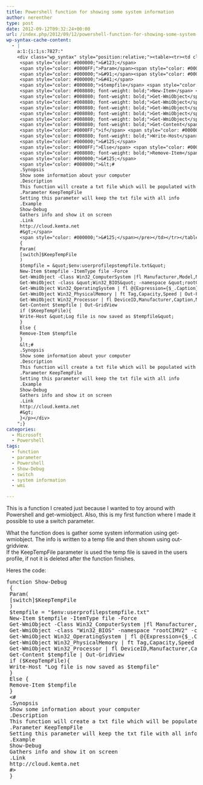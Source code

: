 ```yaml
---
title: Powershell function for showing some system information
author: nerenther
type: post
date: 2012-09-12T09:32:24+00:00
url: /index.php/2012/09/12/powershell-function-for-showing-some-system-information/
wp-syntax-cache-content:
  - |
    a:1:{i:1;s:7827:"
    <div class="wp_syntax" style="position:relative;"><table><tr><td class="code"><pre class="powershell" style="font-family:monospace;"><span style="color: #0000FF;">function</span> Show<span style="color: pink;">-</span>Debug
     <span style="color: #000000;">&#123;</span>
     <span style="color: #0000FF;">Param</span><span style="color: #000000;">&#40;</span>
     <span style="color: #000000;">&#91;</span><span style="color: #0000FF;">switch</span><span style="color: #000000;">&#93;</span><span style="color: #800080;">$KeepTempFile</span>
     <span style="color: #000000;">&#41;</span>
     <span style="color: #800080;">$tempfile</span> <span style="color: pink;">=</span> <span style="color: #800000;">&quot;$env:userprofilepstempfile.txt&quot;</span>
     <span style="color: #008080; font-weight: bold;">New-Item</span> <span style="color: #800080;">$tempfile</span> <span style="color: #008080; font-style: italic;">-ItemType</span> file <span style="color: #008080; font-style: italic;">-Force</span>
     <span style="color: #008080; font-weight: bold;">Get-WmiObject</span> <span style="color: #008080; font-style: italic;">-Class</span> Win32_ComputerSystem <span style="color: pink;">|</span><span style="color: #008080; font-weight: bold;">fl</span> Manufacturer<span style="color: pink;">,</span>Model<span style="color: pink;">,</span>Name<span style="color: pink;">,</span>Domain<span style="color: pink;">,</span>PrimaryOwnerName <span style="color: pink;">|</span> <span style="color: #008080; font-weight: bold;">Out<span style="color: #FF0000;">-File</span></span> <span style="color: #800080;">$tempfile</span> <span style="color: #008080; font-style: italic;">-Append</span>
     <span style="color: #008080; font-weight: bold;">Get-WmiObject</span> <span style="color: #008080; font-style: italic;">-class</span> <span style="color: #800000;">&quot;Win32_BIOS&quot;</span> <span style="color: #008080; font-style: italic;">-namespace</span> <span style="color: #800000;">&quot;rootCIMV2&quot;</span> <span style="color: #008080; font-style: italic;">-computername</span> localhost <span style="color: pink;">|</span> <span style="color: #008080; font-weight: bold;">fl</span> BIOSVersion<span style="color: pink;">,</span>Serialnumber<span style="color: pink;">,</span>Status <span style="color: pink;">|</span> <span style="color: #008080; font-weight: bold;">Out<span style="color: #FF0000;">-File</span></span> <span style="color: #800080;">$tempfile</span> <span style="color: #008080; font-style: italic;">-Append</span>
     <span style="color: #008080; font-weight: bold;">Get-WmiObject</span> Win32_OperatingSystem <span style="color: pink;">|</span> <span style="color: #008080; font-weight: bold;">fl</span> <span style="color: pink;">@</span><span style="color: #000000;">&#123;</span>Expression<span style="color: pink;">=</span><span style="color: #000000;">&#123;</span><span style="color: #000080;">$_</span>.Caption<span style="color: #000000;">&#125;</span>;Label<span style="color: pink;">=</span><span style="color: #800000;">&quot;OS Name&quot;</span><span style="color: #000000;">&#125;</span><span style="color: pink;">,</span>SerialNumber<span style="color: pink;">,</span>OSArchitecture<span style="color: pink;">,</span>Version <span style="color: pink;">|</span> <span style="color: #008080; font-weight: bold;">Out<span style="color: #FF0000;">-File</span></span> <span style="color: #800080;">$tempfile</span> <span style="color: #008080; font-style: italic;">-Append</span>
     <span style="color: #008080; font-weight: bold;">Get-WmiObject</span> Win32_PhysicalMemory <span style="color: pink;">|</span> <span style="color: #008080; font-weight: bold;">ft</span> Tag<span style="color: pink;">,</span>Capacity<span style="color: pink;">,</span>Speed <span style="color: pink;">|</span> <span style="color: #008080; font-weight: bold;">Out<span style="color: #FF0000;">-File</span></span> <span style="color: #800080;">$tempfile</span> <span style="color: #008080; font-style: italic;">-Append</span>
     <span style="color: #008080; font-weight: bold;">Get-WmiObject</span> Win32_Processor <span style="color: pink;">|</span> <span style="color: #008080; font-weight: bold;">fl</span> DeviceID<span style="color: pink;">,</span>Manufacturer<span style="color: pink;">,</span>Caption<span style="color: pink;">,</span>Name<span style="color: pink;">,</span>NumberOfCores<span style="color: pink;">,</span>NumberOfLogicalProcessors<span style="color: pink;">,</span>MaxClockSpeed<span style="color: pink;">,</span>CurrentClockSpeed<span style="color: pink;">,</span>L2CacheSize<span style="color: pink;">,</span>L3CacheSize<span style="color: pink;">,</span>Status <span style="color: pink;">|</span> <span style="color: #008080; font-weight: bold;">Out<span style="color: #FF0000;">-File</span></span> <span style="color: #800080;">$tempfile</span> <span style="color: #008080; font-style: italic;">-Append</span>
     <span style="color: #008080; font-weight: bold;">Get-Content</span> <span style="color: #800080;">$tempfile</span> <span style="color: pink;">|</span> Out<span style="color: pink;">-</span>GridView
     <span style="color: #0000FF;">if</span> <span style="color: #000000;">&#40;</span><span style="color: #800080;">$KeepTempFile</span><span style="color: #000000;">&#41;</span><span style="color: #000000;">&#123;</span>
     <span style="color: #008080; font-weight: bold;">Write-Host</span> <span style="color: #800000;">&quot;Log file is now saved as $tempfile&quot;</span>
     <span style="color: #000000;">&#125;</span>
     <span style="color: #0000FF;">Else</span> <span style="color: #000000;">&#123;</span>
     <span style="color: #008080; font-weight: bold;">Remove-Item</span> <span style="color: #800080;">$tempfile</span>
     <span style="color: #000000;">&#125;</span>
     <span style="color: #008000;">&lt;#
     .Synopsis
     Show some information about your computer
     .Description
     This function will create a txt file which will be populated with some information from wmi. It will then show the info to the user and delete the file
     .Parameter KeepTempFile
     Setting this parameter will keep the txt file with all info
     .Example
     Show-Debug
     Gathers info and show it on screen
     .Link
     http://cloud.kemta.net
     #&gt;</span>
     <span style="color: #000000;">&#125;</span></pre></td></tr></table><p class="theCode" style="display:none;">function Show-Debug
     {
     Param(
     [switch]$KeepTempFile
     )
     $tempfile = &quot;$env:userprofilepstempfile.txt&quot;
     New-Item $tempfile -ItemType file -Force
     Get-WmiObject -Class Win32_ComputerSystem |fl Manufacturer,Model,Name,Domain,PrimaryOwnerName | Out-File $tempfile -Append
     Get-WmiObject -class &quot;Win32_BIOS&quot; -namespace &quot;rootCIMV2&quot; -computername localhost | fl BIOSVersion,Serialnumber,Status | Out-File $tempfile -Append
     Get-WmiObject Win32_OperatingSystem | fl @{Expression={$_.Caption};Label=&quot;OS Name&quot;},SerialNumber,OSArchitecture,Version | Out-File $tempfile -Append
     Get-WmiObject Win32_PhysicalMemory | ft Tag,Capacity,Speed | Out-File $tempfile -Append
     Get-WmiObject Win32_Processor | fl DeviceID,Manufacturer,Caption,Name,NumberOfCores,NumberOfLogicalProcessors,MaxClockSpeed,CurrentClockSpeed,L2CacheSize,L3CacheSize,Status | Out-File $tempfile -Append
     Get-Content $tempfile | Out-GridView
     if ($KeepTempFile){
     Write-Host &quot;Log file is now saved as $tempfile&quot;
     }
     Else {
     Remove-Item $tempfile
     }
     &lt;#
     .Synopsis
     Show some information about your computer
     .Description
     This function will create a txt file which will be populated with some information from wmi. It will then show the info to the user and delete the file
     .Parameter KeepTempFile
     Setting this parameter will keep the txt file with all info
     .Example
     Show-Debug
     Gathers info and show it on screen
     .Link
     http://cloud.kemta.net
     #&gt;
     }</p></div>
    ";}
categories:
  - Microsoft
  - Powershell
tags:
  - function
  - parameter
  - Powershell
  - Show-Debug
  - switch
  - system information
  - wmi

---
```

This is a function I created just because I wanted to toy around with Powershell and get-wmiobject. Also, this is my first function where I made it possible to use a switch parameter.

What the function does is gather some system information using get-wmiobject. The info is written to a temp file and then shown using out-gridview.  
If the KeepTempFile parameter is used the temp file is saved in the users profile, if not it is deleted after the function finishes.

Heres the code:

<pre lang="Powershell">function Show-Debug
 {
 Param(
 [switch]$KeepTempFile
 )
 $tempfile = "$env:userprofilepstempfile.txt"
 New-Item $tempfile -ItemType file -Force
 Get-WmiObject -Class Win32_ComputerSystem |fl Manufacturer,Model,Name,Domain,PrimaryOwnerName | Out-File $tempfile -Append
 Get-WmiObject -class "Win32_BIOS" -namespace "rootCIMV2" -computername localhost | fl BIOSVersion,Serialnumber,Status | Out-File $tempfile -Append
 Get-WmiObject Win32_OperatingSystem | fl @{Expression={$_.Caption};Label="OS Name"},SerialNumber,OSArchitecture,Version | Out-File $tempfile -Append
 Get-WmiObject Win32_PhysicalMemory | ft Tag,Capacity,Speed | Out-File $tempfile -Append
 Get-WmiObject Win32_Processor | fl DeviceID,Manufacturer,Caption,Name,NumberOfCores,NumberOfLogicalProcessors,MaxClockSpeed,CurrentClockSpeed,L2CacheSize,L3CacheSize,Status | Out-File $tempfile -Append
 Get-Content $tempfile | Out-GridView
 if ($KeepTempFile){
 Write-Host "Log file is now saved as $tempfile"
 }
 Else {
 Remove-Item $tempfile
 }
 &lt;#
 .Synopsis
 Show some information about your computer
 .Description
 This function will create a txt file which will be populated with some information from wmi. It will then show the info to the user and delete the file
 .Parameter KeepTempFile
 Setting this parameter will keep the txt file with all info
 .Example
 Show-Debug
 Gathers info and show it on screen
 .Link
 http://cloud.kemta.net
 #>
 }</pre>